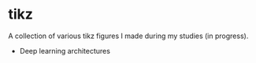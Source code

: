 # tikz
A collection of various tikz figures I made during my studies (in progress).

* Deep learning architectures
